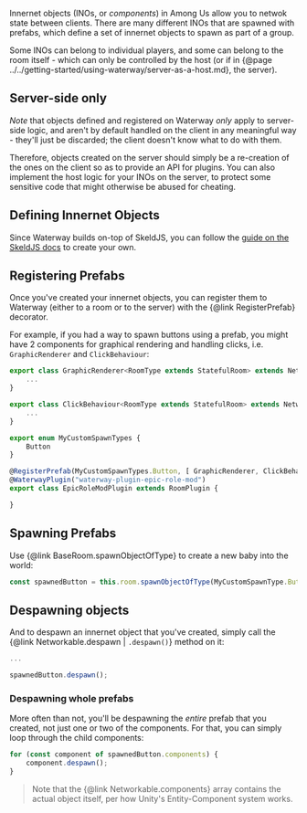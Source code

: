 Innernet objects (INOs, or _components_) in Among Us allow you to netwok state between clients. There are many different INOs that are spawned with prefabs, which define a set of innernet objects to spawn as part of a group.

Some INOs can belong to individual players, and some can belong to the room itself - which can only be controlled by the host (or if in {@page ../../getting-started/using-waterway/server-as-a-host.md}, the server).

## Server-side only
_Note_ that objects defined and registered on Waterway _only_ apply to server-side logic, and aren't by default handled on the client in any meaningful way - they'll just be discarded; the client doesn't know what to do with them.

Therefore, objects created on the server should simply be a re-creation of the ones on the client so as to provide an API for plugins. You can also implement the host logic for your INOs on the server, to protect some sensitive code that might otherwise be abused for cheating.

## Defining Innernet Objects
Since Waterway builds on-top of SkeldJS, you can follow the [guide on the SkeldJS docs](https://skeld.js.org/pages/Guides/Creating%20Custom%20INOs.html) to create your own.

## Registering Prefabs
Once you've created your innernet objects, you can register them to Waterway (either to a room or to the server) with the {@link RegisterPrefab} decorator.

For example, if you had a way to spawn buttons using a prefab, you might have 2 components for graphical rendering and handling clicks, i.e. `GraphicRenderer` and `ClickBehaviour`:
```ts
export class GraphicRenderer<RoomType extends StatefulRoom> extends Networkable<RoomType> {
    ...
}

export class ClickBehaviour<RoomType extends StatefulRoom> extends Networkable<RoomType> {
    ...
}

export enum MyCustomSpawnTypes {
    Button
}

@RegisterPrefab(MyCustomSpawnTypes.Button, [ GraphicRenderer, ClickBehaviour ])
@WaterwayPlugin("waterway-plugin-epic-role-mod")
export class EpicRoleModPlugin extends RoomPlugin {

}
```

## Spawning Prefabs
Use {@link BaseRoom.spawnObjectOfType} to create a new baby into the world:
```ts
const spawnedButton = this.room.spawnObjectOfType(MyCustomSpawnType.Button, player /* create the button belonging to the player */);
```

## Despawning objects
And to despawn an innernet object that you've created, simply call the {@link Networkable.despawn | `.despawn()`} method on it:

```ts
...

spawnedButton.despawn();
```

### Despawning whole prefabs
More often than not, you'll be despawning the _entire_ prefab that you created, not just one or two of the components. For that, you can simply loop through the child components:
```ts
for (const component of spawnedButton.components) {
    component.despawn();
}
```

> Note that the {@link Networkable.components} array contains the actual object itself, per how Unity's Entity-Component system works.
